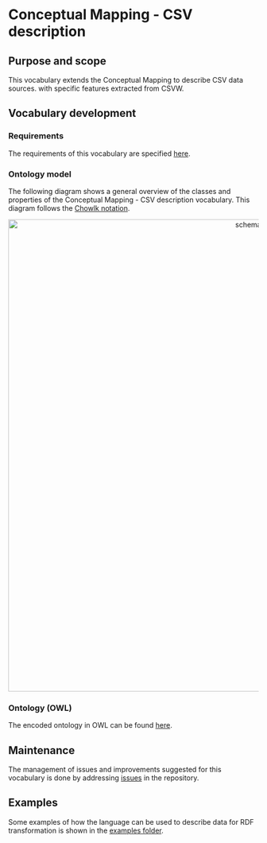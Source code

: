 # Conceptual Mapping - CSV description

## Purpose and scope

This vocabulary extends the Conceptual Mapping to describe CSV data sources. with specific features extracted from CSVW.

## Vocabulary development
### Requirements
The requirements of this vocabulary are specified [here](tbd).

### Ontology model

The following diagram shows a general overview of the classes and properties of the Conceptual Mapping - CSV description vocabulary. This diagram follows the [Chowlk notation](https://chowlk.linkeddata.es/notation.html).

<p align="center"> 
 <img src="https://github.com/anaigmo/Conceptual-Mapping-Ontology/blob/main/OnToology/ontology/conceptual-mapping-ontology.owl/documentation/resources/images/cm_diagram.png?raw=true" alt="schema" width="950"/> 
</p>

### Ontology (OWL)
The encoded ontology in OWL can be found [here](tbd). 

## Maintenance
The management of issues and improvements suggested for this vocabulary is done by addressing [issues](https://github.com/oeg-upm/Conceptual-Mapping/issues) in the repository.

## Examples
Some examples of how the language can be used to describe data for RDF transformation is shown in the [examples folder](https://github.com/oeg-upm/Conceptual-Mapping/tree/main/examples).
